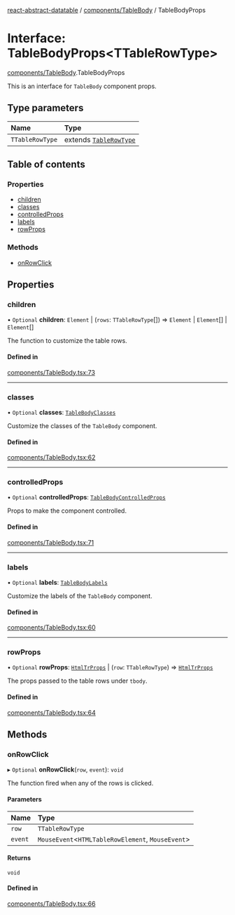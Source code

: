 [react-abstract-datatable](../README.md) / [components/TableBody](../modules/components_TableBody.md) / TableBodyProps

# Interface: TableBodyProps<TTableRowType\>

[components/TableBody](../modules/components_TableBody.md).TableBodyProps

This is an interface for `TableBody` component props.

## Type parameters

| Name | Type |
| :------ | :------ |
| `TTableRowType` | extends [`TableRowType`](../modules/helpers_types.md#tablerowtype) |

## Table of contents

### Properties

- [children](components_TableBody.TableBodyProps.md#children)
- [classes](components_TableBody.TableBodyProps.md#classes)
- [controlledProps](components_TableBody.TableBodyProps.md#controlledprops)
- [labels](components_TableBody.TableBodyProps.md#labels)
- [rowProps](components_TableBody.TableBodyProps.md#rowprops)

### Methods

- [onRowClick](components_TableBody.TableBodyProps.md#onrowclick)

## Properties

### children

• `Optional` **children**: `Element` \| (`rows`: `TTableRowType`[]) => `Element` \| `Element`[] \| `Element`[]

The function to customize the table rows.

#### Defined in

[components/TableBody.tsx:73](https://github.com/imballinst/react-abstract-datatable/blob/master/src/components/TableBody.tsx#L73)

___

### classes

• `Optional` **classes**: [`TableBodyClasses`](components_TableBody.TableBodyClasses.md)

Customize the classes of the `TableBody` component.

#### Defined in

[components/TableBody.tsx:62](https://github.com/imballinst/react-abstract-datatable/blob/master/src/components/TableBody.tsx#L62)

___

### controlledProps

• `Optional` **controlledProps**: [`TableBodyControlledProps`](components_TableBody.TableBodyControlledProps.md)

Props to make the component controlled.

#### Defined in

[components/TableBody.tsx:71](https://github.com/imballinst/react-abstract-datatable/blob/master/src/components/TableBody.tsx#L71)

___

### labels

• `Optional` **labels**: [`TableBodyLabels`](components_TableBody.TableBodyLabels.md)

Customize the labels of the `TableBody` component.

#### Defined in

[components/TableBody.tsx:60](https://github.com/imballinst/react-abstract-datatable/blob/master/src/components/TableBody.tsx#L60)

___

### rowProps

• `Optional` **rowProps**: [`HtmlTrProps`](../modules/components_TableBody.md#htmltrprops) \| (`row`: `TTableRowType`) => [`HtmlTrProps`](../modules/components_TableBody.md#htmltrprops)

The props passed to the table rows under `tbody`.

#### Defined in

[components/TableBody.tsx:64](https://github.com/imballinst/react-abstract-datatable/blob/master/src/components/TableBody.tsx#L64)

## Methods

### onRowClick

▸ `Optional` **onRowClick**(`row`, `event`): `void`

The function fired when any of the rows is clicked.

#### Parameters

| Name | Type |
| :------ | :------ |
| `row` | `TTableRowType` |
| `event` | `MouseEvent`<`HTMLTableRowElement`, `MouseEvent`\> |

#### Returns

`void`

#### Defined in

[components/TableBody.tsx:66](https://github.com/imballinst/react-abstract-datatable/blob/master/src/components/TableBody.tsx#L66)
